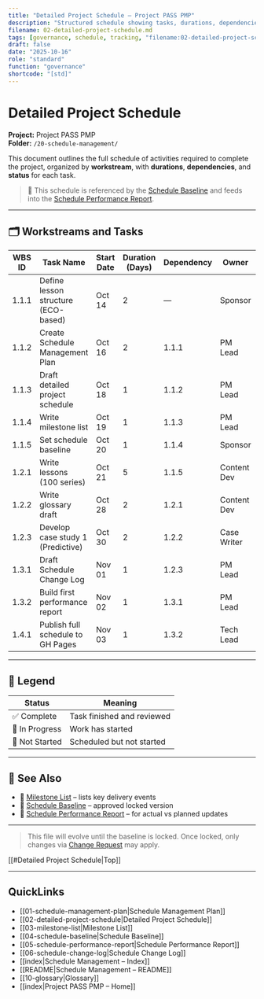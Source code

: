 ```yaml
---
title: "Detailed Project Schedule — Project PASS PMP"
description: "Structured schedule showing tasks, durations, dependencies, and status across all project workstreams."
filename: 02-detailed-project-schedule.md
tags: [governance, schedule, tracking, "filename:02-detailed-project-schedule.md"]
draft: false
date: "2025-10-16"
role: "standard"
function: "governance"
shortcode: "[std]"
---
```



# Detailed Project Schedule  
**Project:** Project PASS PMP  
**Folder:** `/20-schedule-management/`

This document outlines the full schedule of activities required to complete the project, organized by **workstream**, with **durations**, **dependencies**, and **status** for each task.

> 📌 This schedule is referenced by the [Schedule Baseline](04-schedule-baseline.md) and feeds into the [Schedule Performance Report](./06-schedule-performance-report.md).

---

## 🗂️ Workstreams and Tasks

| WBS ID   | Task Name                         | Start Date | Duration (Days) | Dependency        | Owner           | Status       |
|---------|-----------------------------------|------------|------------------|-------------------|------------------|--------------|
| 1.1.1   | Define lesson structure (ECO-based) | Oct 14     | 2                | —                 | Sponsor          | ✅ Complete   |
| 1.1.2   | Create Schedule Management Plan     | Oct 16     | 2                | 1.1.1             | PM Lead          | ✅ Complete   |
| 1.1.3   | Draft detailed project schedule     | Oct 18     | 1                | 1.1.2             | PM Lead          | ✅ Complete   |
| 1.1.4   | Write milestone list                | Oct 19     | 1                | 1.1.3             | PM Lead          | ✅ Complete   |
| 1.1.5   | Set schedule baseline               | Oct 20     | 1                | 1.1.4             | Sponsor          | 🔲 Pending    |
| 1.2.1   | Write lessons (100 series)          | Oct 21     | 5                | 1.1.5             | Content Dev      | 🔄 In Progress |
| 1.2.2   | Write glossary draft                | Oct 28     | 2                | 1.2.1             | Content Dev      | 🔲 Not Started |
| 1.2.3   | Develop case study 1 (Predictive)   | Oct 30     | 2                | 1.2.2             | Case Writer      | 🔲 Not Started |
| 1.3.1   | Draft Schedule Change Log           | Nov 01     | 1                | 1.2.3             | PM Lead          | 🔲 Not Started |
| 1.3.2   | Build first performance report      | Nov 02     | 1                | 1.3.1             | PM Lead          | 🔲 Not Started |
| 1.4.1   | Publish full schedule to GH Pages   | Nov 03     | 1                | 1.3.2             | Tech Lead        | 🔲 Not Started |

---

## 🧩 Legend

| Status         | Meaning                     |
|----------------|-----------------------------|
| ✅ Complete    | Task finished and reviewed   |
| 🔄 In Progress | Work has started             |
| 🔲 Not Started | Scheduled but not started    |

---

## 🔁 See Also

- 📄 [Milestone List](03-milestone-list.md) – lists key delivery events
- 📄 [Schedule Baseline](04-schedule-baseline.md) – approved locked version
- 📄 [Schedule Performance Report](./06-schedule-performance-report.md) – for actual vs planned updates

---

> This file will evolve until the baseline is locked. Once locked, only changes via [Change Request](../00-project-integration-management/change-management/change-request-template.md) may apply.

[[#Detailed Project Schedule|Top]]

---

## QuickLinks
- [[01-schedule-management-plan|Schedule Management Plan]]
- [[02-detailed-project-schedule|Detailed Project Schedule]]
- [[03-milestone-list|Milestone List]]
- [[04-schedule-baseline|Schedule Baseline]]
- [[05-schedule-performance-report|Schedule Performance Report]]
- [[06-schedule-change-log|Schedule Change Log]]
- [[index|Schedule Management – Index]]
- [[README|Schedule Management – README]]
- [[10-glossary|Glossary]]
- [[index|Project PASS PMP – Home]]
